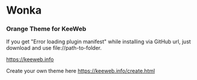# Wonka
### Orange Theme for KeeWeb

If you get "Error loading plugin manifest" while installing via GitHub url, just download and use file://path-to-folder.

https://keeweb.info

Create your own theme here https://keeweb.info/create.html
